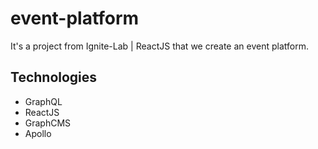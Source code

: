 # event-platform
It's a project from Ignite-Lab | ReactJS that we create an event platform.

## Technologies
- GraphQL
- ReactJS
- GraphCMS
- Apollo
